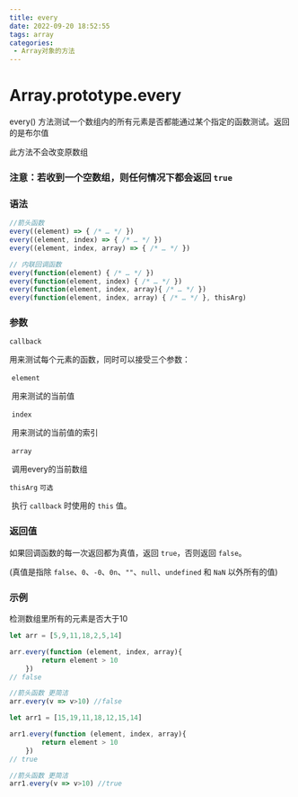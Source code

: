 ```yaml
---
title: every
date: 2022-09-20 18:52:55
tags: array
categories:
 - Array对象的方法
---
```


# Array.prototype.every

every()  方法测试一个数组内的所有元素是否都能通过某个指定的函数测试。返回的是布尔值

此方法不会改变原数组

### 注意：若收到一个空数组，则任何情况下都会返回 ```true```

### 语法

```javascript
//箭头函数
every((element) => { /* … */ })
every((element, index) => { /* … */ })
every((element, index, array) => { /* … */ })

// 内联回调函数
every(function(element) { /* … */ })
every(function(element, index) { /* … */ })
every(function(element, index, array){ /* … */ })
every(function(element, index, array) { /* … */ }, thisArg)
```

### 参数

```callback```

用来测试每个元素的函数，同时可以接受三个参数：

​	```element```

​		用来测试的当前值

​	```index```

​		用来测试的当前值的索引

​	```array```

​		调用every的当前数组

`thisArg`	`可选`

​	执行 `callback` 时使用的 `this` 值。

### 返回值

如果回调函数的每一次返回都为真值，返回 `true`，否则返回 `false`。

(真值是指除 `false`、`0`、`-0`、`0n`、`""`、`null`、`undefined` 和 `NaN` 以外所有的值)

### 示例

检测数组里所有的元素是否大于10

```javascript
let arr = [5,9,11,18,2,5,14]

arr.every(function (element, index, array){
        return element > 10
    })
// false

//箭头函数 更简洁
arr.every(v => v>10) //false

let arr1 = [15,19,11,18,12,15,14]

arr1.every(function (element, index, array){
        return element > 10
    })
// true

//箭头函数 更简洁
arr1.every(v => v>10) //true

```

